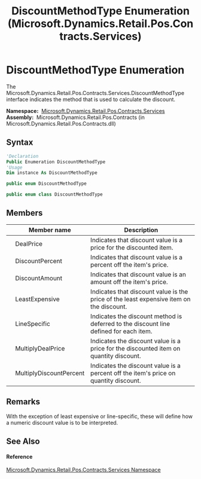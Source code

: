 ﻿---
title: DiscountMethodType Enumeration (Microsoft.Dynamics.Retail.Pos.Contracts.Services)
TOCTitle: DiscountMethodType Enumeration
ms:assetid: T:Microsoft.Dynamics.Retail.Pos.Contracts.Services.DiscountMethodType
ms:mtpsurl: https://technet.microsoft.com/en-us/library/microsoft.dynamics.retail.pos.contracts.services.discountmethodtype(v=AX.60)
ms:contentKeyID: 47344325
ms.date: 05/18/2015
mtps_version: v=AX.60
f1_keywords:
- Microsoft.Dynamics.Retail.Pos.Contracts.Services.DiscountMethodType
- Microsoft.Dynamics.Retail.Pos.Contracts.Services.DiscountMethodType.MultiplyDiscountPercent
- Microsoft.Dynamics.Retail.Pos.Contracts.Services.DiscountMethodType.MultiplyDealPrice
- Microsoft.Dynamics.Retail.Pos.Contracts.Services.DiscountMethodType.DealPrice
- Microsoft.Dynamics.Retail.Pos.Contracts.Services.DiscountMethodType.DiscountAmount
- Microsoft.Dynamics.Retail.Pos.Contracts.Services.DiscountMethodType.LineSpecific
- Microsoft.Dynamics.Retail.Pos.Contracts.Services.DiscountMethodType.LeastExpensive
- Microsoft.Dynamics.Retail.Pos.Contracts.Services.DiscountMethodType.DiscountPercent
dev_langs:
- CSharp
- C++
- VB
---

# DiscountMethodType Enumeration

The Microsoft.Dynamics.Retail.Pos.Contracts.Services.DiscountMethodType interface indicates the method that is used to calculate the discount.

**Namespace:**  [Microsoft.Dynamics.Retail.Pos.Contracts.Services](microsoft-dynamics-retail-pos-contracts-services-namespace.md)  
**Assembly:**  Microsoft.Dynamics.Retail.Pos.Contracts (in Microsoft.Dynamics.Retail.Pos.Contracts.dll)

## Syntax

``` vb
'Declaration
Public Enumeration DiscountMethodType
'Usage
Dim instance As DiscountMethodType
```

``` csharp
public enum DiscountMethodType
```

``` c++
public enum class DiscountMethodType
```

## Members

<table>
<thead>
<tr class="header">
<th></th>
<th>Member name</th>
<th>Description</th>
</tr>
</thead>
<tbody>
<tr class="odd">
<td></td>
<td>DealPrice</td>
<td>Indicates that discount value is a price for the discounted item.</td>
</tr>
<tr class="even">
<td></td>
<td>DiscountPercent</td>
<td>Indicates that discount value is a percent off the item's price.</td>
</tr>
<tr class="odd">
<td></td>
<td>DiscountAmount</td>
<td>Indicates that discount value is an amount off the item's price.</td>
</tr>
<tr class="even">
<td></td>
<td>LeastExpensive</td>
<td>Indicates that discount value is the price of the least expensive item on the discount.</td>
</tr>
<tr class="odd">
<td></td>
<td>LineSpecific</td>
<td>Indicates the discount method is deferred to the discount line defined for each item.</td>
</tr>
<tr class="even">
<td></td>
<td>MultiplyDealPrice</td>
<td>Indicates the discount value is a price for the discounted item on quantity discount.</td>
</tr>
<tr class="odd">
<td></td>
<td>MultiplyDiscountPercent</td>
<td>Indicates the discount value is a percent off the item's price on quantity discount.</td>
</tr>
</tbody>
</table>


## Remarks

With the exception of least expensive or line-specific, these will define how a numeric discount value is to be interpreted.

## See Also

#### Reference

[Microsoft.Dynamics.Retail.Pos.Contracts.Services Namespace](microsoft-dynamics-retail-pos-contracts-services-namespace.md)

